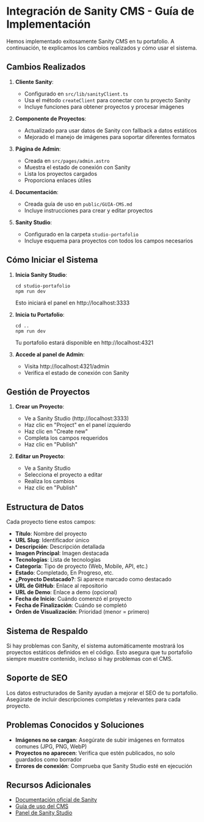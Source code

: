 # Integración de Sanity CMS - Guía de Implementación

Hemos implementado exitosamente Sanity CMS en tu portafolio. A continuación, te explicamos los cambios realizados y cómo usar el sistema.

## Cambios Realizados

1. **Cliente Sanity**: 
   - Configurado en `src/lib/sanityClient.ts`
   - Usa el método `createClient` para conectar con tu proyecto Sanity
   - Incluye funciones para obtener proyectos y procesar imágenes

2. **Componente de Proyectos**:
   - Actualizado para usar datos de Sanity con fallback a datos estáticos
   - Mejorado el manejo de imágenes para soportar diferentes formatos

3. **Página de Admin**:
   - Creada en `src/pages/admin.astro`
   - Muestra el estado de conexión con Sanity
   - Lista los proyectos cargados
   - Proporciona enlaces útiles

4. **Documentación**:
   - Creada guía de uso en `public/GUIA-CMS.md`
   - Incluye instrucciones para crear y editar proyectos

5. **Sanity Studio**:
   - Configurado en la carpeta `studio-portafolio`
   - Incluye esquema para proyectos con todos los campos necesarios

## Cómo Iniciar el Sistema

1. **Inicia Sanity Studio**:
   ```
   cd studio-portafolio
   npm run dev
   ```
   Esto iniciará el panel en http://localhost:3333

2. **Inicia tu Portafolio**:
   ```
   cd ..
   npm run dev
   ```
   Tu portafolio estará disponible en http://localhost:4321

3. **Accede al panel de Admin**:
   - Visita http://localhost:4321/admin
   - Verifica el estado de conexión con Sanity

## Gestión de Proyectos

1. **Crear un Proyecto**:
   - Ve a Sanity Studio (http://localhost:3333)
   - Haz clic en "Project" en el panel izquierdo
   - Haz clic en "Create new"
   - Completa los campos requeridos
   - Haz clic en "Publish"

2. **Editar un Proyecto**:
   - Ve a Sanity Studio
   - Selecciona el proyecto a editar
   - Realiza los cambios
   - Haz clic en "Publish"

## Estructura de Datos

Cada proyecto tiene estos campos:

- **Título**: Nombre del proyecto
- **URL Slug**: Identificador único
- **Descripción**: Descripción detallada
- **Imagen Principal**: Imagen destacada
- **Tecnologías**: Lista de tecnologías
- **Categoría**: Tipo de proyecto (Web, Mobile, API, etc.)
- **Estado**: Completado, En Progreso, etc.
- **¿Proyecto Destacado?**: Si aparece marcado como destacado
- **URL de GitHub**: Enlace al repositorio
- **URL de Demo**: Enlace a demo (opcional)
- **Fecha de Inicio**: Cuándo comenzó el proyecto
- **Fecha de Finalización**: Cuándo se completó
- **Orden de Visualización**: Prioridad (menor = primero)

## Sistema de Respaldo

Si hay problemas con Sanity, el sistema automáticamente mostrará los proyectos estáticos definidos en el código. Esto asegura que tu portafolio siempre muestre contenido, incluso si hay problemas con el CMS.

## Soporte de SEO

Los datos estructurados de Sanity ayudan a mejorar el SEO de tu portafolio. Asegúrate de incluir descripciones completas y relevantes para cada proyecto.

## Problemas Conocidos y Soluciones

- **Imágenes no se cargan**: Asegúrate de subir imágenes en formatos comunes (JPG, PNG, WebP)
- **Proyectos no aparecen**: Verifica que estén publicados, no solo guardados como borrador
- **Errores de conexión**: Comprueba que Sanity Studio esté en ejecución

## Recursos Adicionales

- [Documentación oficial de Sanity](https://www.sanity.io/docs)
- [Guía de uso del CMS](/GUIA-CMS.md)
- [Panel de Sanity Studio](https://2a5byq8s.sanity.studio/)

